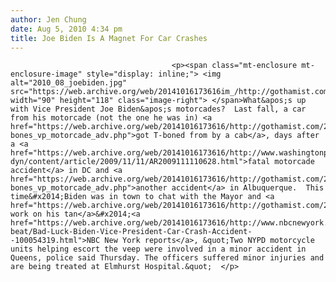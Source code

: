 ```yaml
---
author: Jen Chung
date: Aug 5, 2010 4:34 pm
title: Joe Biden Is A Magnet For Car Crashes
---
```


	
										<p><span class="mt-enclosure mt-enclosure-image" style="display: inline;"> <img alt="2010_08_joebiden.jpg" src="https://web.archive.org/web/20141016173616im_/http://gothamist.com/attachments/jen/2010_08_joebiden.jpg" width="90" height="118" class="image-right"> </span>What&apos;s up with Vice President Joe Biden&apos;s motorcades?  Last fall, a car from his motorcade (not the one he was in) <a href="https://web.archive.org/web/20141016173616/http://gothamist.com/2009/11/18/livery_cab_t-bones_vp_motorcade_adv.php">got T-boned from by a cab</a>, days after a <a href="https://web.archive.org/web/20141016173616/http://www.washingtonpost.com/wp-dyn/content/article/2009/11/11/AR2009111110628.html">fatal motorcade accident</a> in DC and <a href="https://web.archive.org/web/20141016173616/http://gothamist.com/2009/11/18/livery_cab_t-bones_vp_motorcade_adv.php">another accident</a> in Albuquerque.  This time&#x2014;Biden was in town to chat with the Mayor and <a href="https://web.archive.org/web/20141016173616/http://gothamist.com/2010/08/05/joe_bidens_meeting_with_mayor_bloom.php">maybe work on his tan</a>&#x2014;<a href="https://web.archive.org/web/20141016173616/http://www.nbcnewyork.com/news/local-beat/Bad-Luck-Biden-Vice-President-Car-Crash-Accident--100054319.html">NBC New York reports</a>, &quot;Two NYPD motorcycle units helping escort the veep were involved in a minor accident in Queens, police said Thursday. The officers suffered minor injuries and are being treated at Elmhurst Hospital.&quot;  </p>					
										
									
				